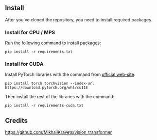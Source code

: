 ## Install

After you've cloned the repository, you need to install required packages.

### Install for CPU / MPS

Run the following command to install packages:

```shell
pip install -r requirements.txt
```

### Install for CUDA

Install PyTorch libraries with the command from [official web-site](https://pytorch.org/get-started/locally/):

```shell
pip install torch torchvision --index-url https://download.pytorch.org/whl/cu118
```

Then install the rest of the libraries with the command:

```shell
pip install -r requirements-cuda.txt
```

## Credits
https://github.com/MikhailKravets/vision_transformer